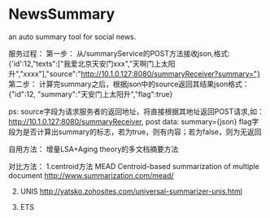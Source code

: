 NewsSummary
===========

an auto summary tool for social news.

服务过程：
第一步： 从/summaryService的POST方法接收json,格式:{'id':12,"texts":["我爱北京天安门xxx","天啊门上太阳升","xxxx"],"source":"http://10.1.0.127:8080/summaryReceiver?summary="}
第二步： 计算完summary之后，根据json中的source返回其结果json格式：{"id":12, "summary":"天安门上太阳升","flag":true}

ps:
	source字段为请求服务者的返回地址，将直接根据其地址返回POST请求,如：http://10.1.0.127:8080/summaryReceiver, post data: summary={json}
	flag字段为是否计算出summary的标志，若为true，则有内容；若为false，则为无返回

自用方法：
	增量LSA+Aging theory的多文档摘要方法

对比方法：
1.centroid方法 MEAD
	Centroid-based summarization of multiple document
	http://www.summarization.com/mead/
	
2. UNIS
	http://yatsko.zohosites.com/universal-summarizer-unis.html

3. ETS
	